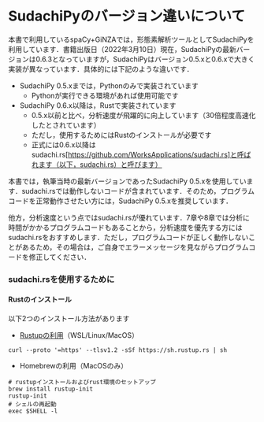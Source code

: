 # SudachiPyのバージョン違いについて

本書で利用しているspaCy+GiNZAでは，形態素解析ツールとしてSudachiPyを利用しています．書籍出版日（2022年3月10日）現在，SudachiPyの最新バージョンは0.6.3となっていますが，SudachiPyはバージョン0.5.xと0.6.xで大きく実装が異なっています．具体的には下記のような違いです．

* SudachiPy 0.5.xまでは，Pythonのみで実装されています
  * Pythonが実行できる環境があれば使用可能です
* SudachiPy 0.6.x以降は，Rustで実装されています
  * 0.5.x以前と比べ，分析速度が飛躍的に向上しています（30倍程度高速化したとされています）
  * ただし，使用するためにはRustのインストールが必要です
  * 正式には0.6.x以降はsudachi.rs[https://github.com/WorksApplications/sudachi.rs]と呼ばれます（以下，sudachi.rs）と呼びます）

本書では，執筆当時の最新バージョンであったSudachiPy 0.5.xを使用しています．sudachi.rsでは動作しないコードが含まれています．そのため，プログラムコードを正常動作させたい方には，SudachiPy 0.5.xを推奨しています．

他方，分析速度という点ではsudachi.rsが優れています．7章や8章では分析に時間がかかるプログラムコードもあることから，分析速度を優先する方にはsudachi.rsをおすすめします．ただし，プログラムコードが正しく動作しないことがあるため，その場合は，ご自身でエラーメッセージを見ながらプログラムコードを修正してください．



### sudachi.rsを使用するために

#### Rustのインストール

以下2つのインストール方法があります

* [Rustupの利用](https://www.rust-lang.org/ja/tools/install)（WSL/Linux/MacOS）

```
curl --proto '=https' --tlsv1.2 -sSf https://sh.rustup.rs | sh
```

* Homebrewの利用（MacOSのみ）

```
# rustupインストールおよびrust環境のセットアップ
brew install rustup-init
rustup-init
# シェルの再起動
exec $SHELL -l
```



